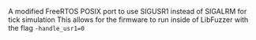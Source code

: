A modified FreeRTOS POSIX port to use SIGUSR1 instead of SIGALRM for tick simulation
This allows for the firmware to run inside of LibFuzzer with the flag `-handle_usr1=0`